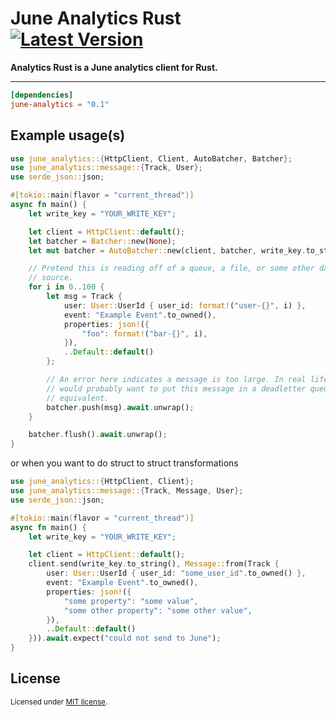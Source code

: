 # June Analytics Rust &emsp; [![Latest Version]][crates.io]


[Latest Version]: https://img.shields.io/crates/v/june-analytics.svg
[crates.io]: https://crates.io/crates/june-analytics

**Analytics Rust is a June analytics client for Rust.**

---

```toml
[dependencies]
june-analytics = "0.1"
```

## Example usage(s)
```rust
use june_analytics::{HttpClient, Client, AutoBatcher, Batcher};
use june_analytics::message::{Track, User};
use serde_json::json;

#[tokio::main(flavor = "current_thread")]
async fn main() {
    let write_key = "YOUR_WRITE_KEY";

    let client = HttpClient::default();
    let batcher = Batcher::new(None);
    let mut batcher = AutoBatcher::new(client, batcher, write_key.to_string());

    // Pretend this is reading off of a queue, a file, or some other data
    // source.
    for i in 0..100 {
        let msg = Track {
            user: User::UserId { user_id: format!("user-{}", i) },
            event: "Example Event".to_owned(),
            properties: json!({
                "foo": format!("bar-{}", i),
            }),
            ..Default::default()
        };

        // An error here indicates a message is too large. In real life, you
        // would probably want to put this message in a deadletter queue or some
        // equivalent.
        batcher.push(msg).await.unwrap();
    }

    batcher.flush().await.unwrap();
}
```

or when you want to do struct to struct transformations

```rust
use june_analytics::{HttpClient, Client};
use june_analytics::message::{Track, Message, User};
use serde_json::json;

#[tokio::main(flavor = "current_thread")]
async fn main() {
    let write_key = "YOUR_WRITE_KEY";

    let client = HttpClient::default();
    client.send(write_key.to_string(), Message::from(Track {
        user: User::UserId { user_id: "some_user_id".to_owned() },
        event: "Example Event".to_owned(),
        properties: json!({
            "some property": "some value",
            "some other property": "some other value",
        }),
        ..Default::default()
    })).await.expect("could not send to June");
}

```

## License

<sup>
Licensed under <a href="LICENSE">MIT license</a>.
</sup>
